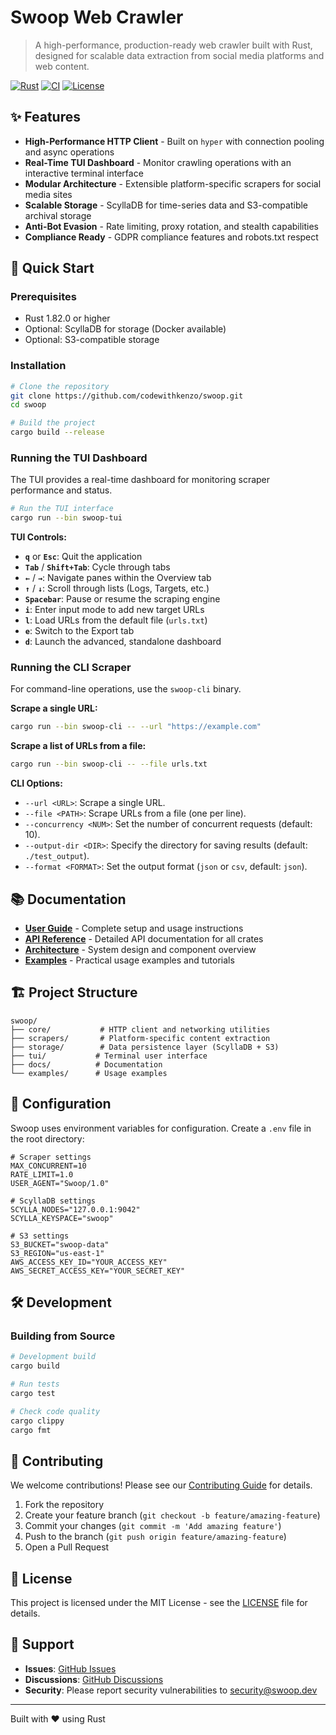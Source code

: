 # Swoop Web Crawler

> A high-performance, production-ready web crawler built with Rust, designed for scalable data extraction from social media platforms and web content.

[![Rust](https://img.shields.io/badge/rust-1.82+-orange.svg)](https://www.rust-lang.org)
[![CI](https://github.com/codewithkenzo/swoop/workflows/CI/badge.svg)](https://github.com/codewithkenzo/swoop/actions)
[![License](https://img.shields.io/badge/license-MIT-blue.svg)](LICENSE)

## ✨ Features

- **High-Performance HTTP Client** - Built on `hyper` with connection pooling and async operations
- **Real-Time TUI Dashboard** - Monitor crawling operations with an interactive terminal interface  
- **Modular Architecture** - Extensible platform-specific scrapers for social media sites
- **Scalable Storage** - ScyllaDB for time-series data and S3-compatible archival storage
- **Anti-Bot Evasion** - Rate limiting, proxy rotation, and stealth capabilities
- **Compliance Ready** - GDPR compliance features and robots.txt respect

## 🚀 Quick Start

### Prerequisites

- Rust 1.82.0 or higher
- Optional: ScyllaDB for storage (Docker available)
- Optional: S3-compatible storage

### Installation

```bash
# Clone the repository
git clone https://github.com/codewithkenzo/swoop.git
cd swoop

# Build the project
cargo build --release
```

### Running the TUI Dashboard

The TUI provides a real-time dashboard for monitoring scraper performance and status.

```bash
# Run the TUI interface
cargo run --bin swoop-tui
```

**TUI Controls:**
- **`q`** or **`Esc`**: Quit the application
- **`Tab`** / **`Shift+Tab`**: Cycle through tabs
- **`←`** / **`→`**: Navigate panes within the Overview tab
- **`↑`** / **`↓`**: Scroll through lists (Logs, Targets, etc.)
- **`Spacebar`**: Pause or resume the scraping engine
- **`i`**: Enter input mode to add new target URLs
- **`l`**: Load URLs from the default file (`urls.txt`)
- **`e`**: Switch to the Export tab
- **`d`**: Launch the advanced, standalone dashboard

### Running the CLI Scraper

For command-line operations, use the `swoop-cli` binary.

**Scrape a single URL:**
```bash
cargo run --bin swoop-cli -- --url "https://example.com"
```

**Scrape a list of URLs from a file:**
```bash
cargo run --bin swoop-cli -- --file urls.txt
```

**CLI Options:**
- `--url <URL>`: Scrape a single URL.
- `--file <PATH>`: Scrape URLs from a file (one per line).
- `--concurrency <NUM>`: Set the number of concurrent requests (default: 10).
- `--output-dir <DIR>`: Specify the directory for saving results (default: `./test_output`).
- `--format <FORMAT>`: Set the output format (`json` or `csv`, default: `json`).

## 📚 Documentation

- [**User Guide**](docs/guide/getting-started.md) - Complete setup and usage instructions
- [**API Reference**](docs/api/README.md) - Detailed API documentation for all crates
- [**Architecture**](docs/architecture/overview.md) - System design and component overview
- [**Examples**](examples/) - Practical usage examples and tutorials

## 🏗️ Project Structure

```
swoop/
├── core/           # HTTP client and networking utilities
├── scrapers/       # Platform-specific content extraction
├── storage/        # Data persistence layer (ScyllaDB + S3)
├── tui/           # Terminal user interface
├── docs/          # Documentation
└── examples/      # Usage examples
```

## 🔧 Configuration

Swoop uses environment variables for configuration. Create a `.env` file in the root directory:

```env
# Scraper settings
MAX_CONCURRENT=10
RATE_LIMIT=1.0
USER_AGENT="Swoop/1.0"

# ScyllaDB settings
SCYLLA_NODES="127.0.0.1:9042"
SCYLLA_KEYSPACE="swoop"

# S3 settings
S3_BUCKET="swoop-data"
S3_REGION="us-east-1"
AWS_ACCESS_KEY_ID="YOUR_ACCESS_KEY"
AWS_SECRET_ACCESS_KEY="YOUR_SECRET_KEY"
```

## 🛠️ Development

### Building from Source

```bash
# Development build
cargo build

# Run tests
cargo test

# Check code quality
cargo clippy
cargo fmt
```

## 🤝 Contributing

We welcome contributions! Please see our [Contributing Guide](CONTRIBUTING.md) for details.

1. Fork the repository
2. Create your feature branch (`git checkout -b feature/amazing-feature`)
3. Commit your changes (`git commit -m 'Add amazing feature'`)
4. Push to the branch (`git push origin feature/amazing-feature`)
5. Open a Pull Request

## 📄 License

This project is licensed under the MIT License - see the [LICENSE](LICENSE) file for details.

## 🙋 Support

- **Issues**: [GitHub Issues](https://github.com/codewithkenzo/swoop/issues)
- **Discussions**: [GitHub Discussions](https://github.com/codewithkenzo/swoop/discussions)
- **Security**: Please report security vulnerabilities to [security@swoop.dev](mailto:security@swoop.dev)

---

Built with ❤️ using Rust
